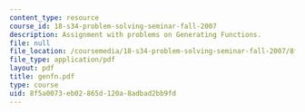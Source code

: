 ```yaml
---
content_type: resource
course_id: 18-s34-problem-solving-seminar-fall-2007
description: Assignment with problems on Generating Functions.
file: null
file_location: /coursemedia/18-s34-problem-solving-seminar-fall-2007/8f5a0073eb02865d120a8adbad2bb9fd_genfn.pdf
file_type: application/pdf
layout: pdf
title: genfn.pdf
type: course
uid: 8f5a0073-eb02-865d-120a-8adbad2bb9fd
---
```

